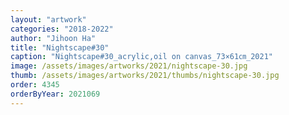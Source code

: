 ```yaml
---
layout: "artwork"
categories: "2018-2022"
author: "Jihoon Ha"
title: "Nightscape#30"
caption: "Nightscape#30_acrylic,oil on canvas_73×61㎝_2021"
image: /assets/images/artworks/2021/nightscape-30.jpg
thumb: /assets/images/artworks/2021/thumbs/nightscape-30.jpg
order: 4345
orderByYear: 2021069
---
```


